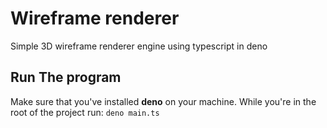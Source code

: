 # Wireframe renderer
Simple 3D wireframe renderer engine using typescript in deno

## Run The program
Make sure that you've installed **deno** on your machine. While you're in the root of the project run:
``` deno main.ts ```
